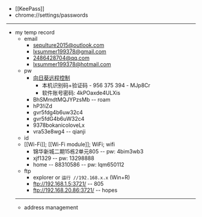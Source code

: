 - [[KeePass]]
- chrome://settings/passwords
- ---
- my temp record
    - email
        - sepulture2015@outlook.com
        - lxsummer199378@gmail.com
        - 2486428704@qq.com
        - lxsummer199378@hotmail.com
    - pw
        - [向日葵远程控制](((WjSV6czEI)))
            - 本机识别码+验证码 - 956 375 394 - MJp8Cr
            - 软件账号密码: 4kPOaxde4ULXis
        - BhSMmdtMQJYPzsMb -- roam
        - hP3!iZd
        - gvr5fdg4b6uw32c4
        - gvr5fdG4b6uW32c4
        - 9378bokanicoloveLx
        - vra53e8wg4 -- qianji
    - id
    - [[Wi-Fi]]; [[Wi-Fi module]]; WiFi; wifi
        - 锦华新城二期15栋2单元805 -- pw: 4bim3wb3
        - xjf1329 -- pw: 13298888
        - home -- 88310586 -- pw: lqm650112
    - ftp
        - explorer or `运行 //192.168.x.x` (Win+R)
        - ftp://192.168.1.5:3721/ -- 805
        - ftp://192.168.20.86:3721/ -- hopes
    - ---
    - address management
